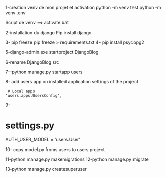 1-création venv de mon projet et activation
	 python -m venv test
	 python -m venv .env

   Script de venv ==> activate.bat

2-installation du django 
  Pip install django

3- pip freeze
    pip freeze > requirements.txt
4- pip install psycopg2

5-django-admin.exe startproject DjangoBlog

6-rename DjangoBlog src

7--python manage.py startapp users

8- add users app on installed application settings of the project

     # Local apps
    'users.apps.UsersConfig',

9- 

  # settings.py
AUTH_USER_MODEL = 'users.User'

10- copy model.py froms users to users project 

11-python manage.py makemigrations
12-python manage.py migrate


13-python manage.py createsuperuser

